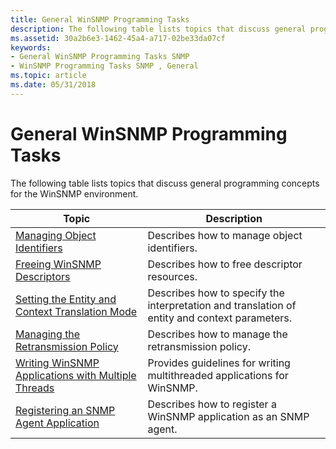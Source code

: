 ```yaml
---
title: General WinSNMP Programming Tasks
description: The following table lists topics that discuss general programming concepts for the WinSNMP environment.
ms.assetid: 30a2b6e3-1462-45a4-a717-02be33da07cf
keywords:
- General WinSNMP Programming Tasks SNMP
- WinSNMP Programming Tasks SNMP , General
ms.topic: article
ms.date: 05/31/2018
---
```


# General WinSNMP Programming Tasks

The following table lists topics that discuss general programming concepts for the WinSNMP environment.



| Topic                                                                                                        | Description                                                                                   |
|--------------------------------------------------------------------------------------------------------------|-----------------------------------------------------------------------------------------------|
| [Managing Object Identifiers](managing-object-identifiers.md)                                               | Describes how to manage object identifiers.                                                   |
| [Freeing WinSNMP Descriptors](freeing-winsnmp-descriptors.md)                                               | Describes how to free descriptor resources.                                                   |
| [Setting the Entity and Context Translation Mode](setting-the-entity-and-context-translation-mode.md)       | Describes how to specify the interpretation and translation of entity and context parameters. |
| [Managing the Retransmission Policy](managing-the-retransmission-policy.md)                                 | Describes how to manage the retransmission policy.                                            |
| [Writing WinSNMP Applications with Multiple Threads](writing-winsnmp-applications-with-multiple-threads.md) | Provides guidelines for writing multithreaded applications for WinSNMP.                       |
| [Registering an SNMP Agent Application](registering-an-snmp-agent-application.md)                           | Describes how to register a WinSNMP application as an SNMP agent.                             |



 

 

 




